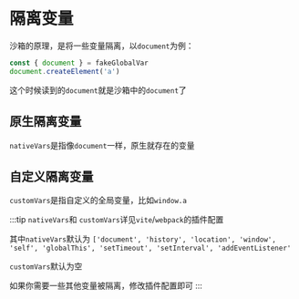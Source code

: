 # 隔离变量

沙箱的原理，是将一些变量隔离，以`document`为例：
```ts
const { document } = fakeGlobalVar
document.createElement('a')
```
这个时候读到的`document`就是沙箱中的`document`了

## 原生隔离变量
`nativeVars`是指像`document`一样，原生就存在的变量

## 自定义隔离变量
`customVars`是指自定义的全局变量，比如`window.a`

:::tip
`nativeVars`和 `customVars`详见`vite`/`webpack`的插件配置


其中`nativeVars`默认为 `['document', 'history', 'location', 'window', 'self', 'globalThis', 'setTimeout', 'setInterval', 'addEventListener'`

`customVars`默认为空


如果你需要一些其他变量被隔离，修改插件配置即可
:::